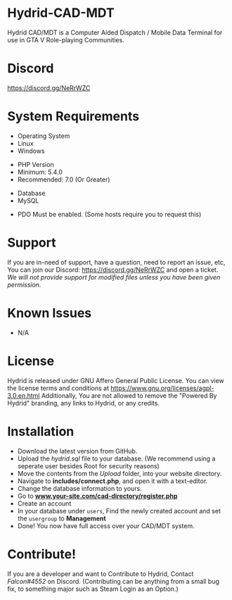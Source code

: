 # Hydrid-CAD-MDT
Hydrid CAD/MDT is a Computer Aided Dispatch / Mobile Data Terminal for use in GTA V Role-playing Communities.

# Discord
https://discord.gg/NeRrWZC

# System Requirements
- Operating System
- Linux
- Windows
+ PHP Version
+ Minimum: 5.4.0
+ Recommended: 7.0 (Or Greater)
- Database
- MySQL
* PDO Must be enabled. (Some hosts require you to request this)

# Support
If you are in-need of support, have a question, need to report an issue, etc, You can join
our Discord: https://discord.gg/NeRrWZC and open a ticket.
*We will not provide support for modified files unless you have been given permission.*

# Known Issues
- N/A

# License
Hydrid is released under GNU Affero General Public License.
You can view the license terms and conditions at https://www.gnu.org/licenses/agpl-3.0.en.html
Additionally, You are not allowed to remove the "Powered By Hydrid" branding, any links to Hydrid,
or any credits. 

# Installation
- Download the latest version from GitHub.
- Upload the *hydrid.sql* file to your database. (We recommend using a seperate user besides Root for security reasons)
- Move the contents from the *Upload* folder, into your website directory.
- Navigate to **includes/connect.php**, and open it with a text-editor.
- Change the database information to yours.
- Go to **www.your-site.com/cad-directory/register.php**
- Create an account
- In your database under `users`, Find the newly created account and set the `usergroup` to **Management**
- Done! You now have full access over your CAD/MDT system.

# Contribute!
If you are a developer and want to Contribute to Hydrid, Contact *Falcon#4552* on Discord.
(Contributing can be anything from a small bug fix, to something major such as Steam Login as an Option.)
